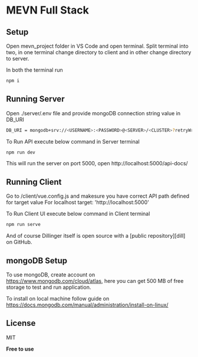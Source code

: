 # MEVN Full Stack
## Setup

Open mevn_project folder in VS Code and open terminal.
Split terminal into two, in one terminal change directory to client and in other change directory to server.

In both the terminal run
```sh
npm i
```

## Running Server
Open ./server/.env file and provide mongoDB connection string value in DB_URI
```sh
DB_URI = mongodb+srv://<USERNAME>:<PASSWORD>@<SERVER>/<CLUSTER>?retryWrites=true&w=majority
```
To Run API execute below command in Server terminal
```sh
npm run dev
```
This will run the server on port 5000, open http://localhost:5000/api-docs/
## Running Client
Go to /client/vue.config.js and makesure you have correct API path defined for target value 
For localhost target: 'http://localhost:5000'

To Run Client UI execute below command in Client terminal
```sh
npm run serve
```

And of course Dillinger itself is open source with a [public repository][dill]
 on GitHub.

## mongoDB Setup
To use mongoDB, create account on https://www.mongodb.com/cloud/atlas, here you can get 500 MB of free storage to test and run application.

To install on local machine follow guide on https://docs.mongodb.com/manual/administration/install-on-linux/ 

## License

MIT

**Free to use**

